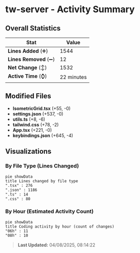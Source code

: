 # tw-server - Activity Summary 

## Overall Statistics

| Stat                   | Value                                                             |
| ---------------------- | ----------------------------------------------------------------- |
| **Lines Added** (➕)   | 1544                                          |
| **Lines Removed** (➖) | 12                                        |
| **Net Change** (↕)    | 1532                |
| **Active Time** (⌚)   | 22 minutes |


## Modified Files
- **IsometricGrid.tsx** (+55, -0)
- **settings.json** (+537, -0)
- **utils.ts** (+8, -6)
- **tailwind.css** (+78, -2)
- **App.tsx** (+221, -0)
- **keybindings.json** (+645, -4)

## Visualizations

### By File Type (Lines Changed)

```mermaid
pie showData
title Lines changed by file type
".tsx" : 276
".json" : 1186
".ts" : 14
".css" : 80
```

### By Hour (Estimated Activity Count)

```mermaid
pie showData
title Coding activity by hour (count of changes)
"06h" : 11
"08h" : 10
```


> **Last Updated:** 04/08/2025, 08:14:22